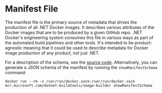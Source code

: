 # Manifest File

The manifest file is the primary source of metadata that drives the production of all .NET Docker images.  It describes various attributes of the Docker images that are to be produced by a given GitHub repo. .NET Docker's engineering system consumes this file in various ways as part of the automated build pipelines and other tools. It's intended to be product-agnostic meaning that it could be used to describe metadata for Docker image production of any product, not just .NET.

For a description of the schema, see the [source code](../src/ImageBuilder/Models/Manifest/Manifest.cs). Alternatively, you can generate a JSON schema of the manifest by running the `showManifestSchema` command:

```
docker run --rm -v /var/run/docker.sock:/var/run/docker.sock mcr.microsoft.com/dotnet-buildtools/image-builder showManifestSchema
```
